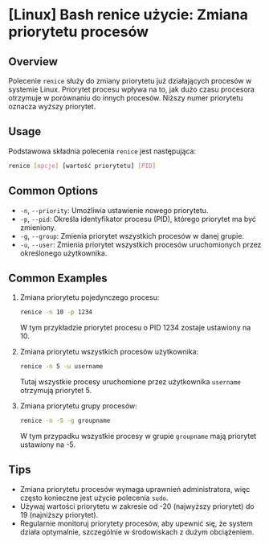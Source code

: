# [Linux] Bash renice użycie: Zmiana priorytetu procesów

## Overview
Polecenie `renice` służy do zmiany priorytetu już działających procesów w systemie Linux. Priorytet procesu wpływa na to, jak dużo czasu procesora otrzymuje w porównaniu do innych procesów. Niższy numer priorytetu oznacza wyższy priorytet.

## Usage
Podstawowa składnia polecenia `renice` jest następująca:

```bash
renice [opcje] [wartość priorytetu] [PID]
```

## Common Options
- `-n`, `--priority`: Umożliwia ustawienie nowego priorytetu.
- `-p`, `--pid`: Określa identyfikator procesu (PID), którego priorytet ma być zmieniony.
- `-g`, `--group`: Zmienia priorytet wszystkich procesów w danej grupie.
- `-u`, `--user`: Zmienia priorytet wszystkich procesów uruchomionych przez określonego użytkownika.

## Common Examples
1. Zmiana priorytetu pojedynczego procesu:
   ```bash
   renice -n 10 -p 1234
   ```
   W tym przykładzie priorytet procesu o PID 1234 zostaje ustawiony na 10.

2. Zmiana priorytetu wszystkich procesów użytkownika:
   ```bash
   renice -n 5 -u username
   ```
   Tutaj wszystkie procesy uruchomione przez użytkownika `username` otrzymują priorytet 5.

3. Zmiana priorytetu grupy procesów:
   ```bash
   renice -n -5 -g groupname
   ```
   W tym przypadku wszystkie procesy w grupie `groupname` mają priorytet ustawiony na -5.

## Tips
- Zmiana priorytetu procesów wymaga uprawnień administratora, więc często konieczne jest użycie polecenia `sudo`.
- Używaj wartości priorytetu w zakresie od -20 (najwyższy priorytet) do 19 (najniższy priorytet).
- Regularnie monitoruj priorytety procesów, aby upewnić się, że system działa optymalnie, szczególnie w środowiskach z dużym obciążeniem.